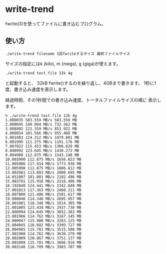 # write-trend

fwrite(3)を使ってファイルに書き込むプログラム。

## 使い方

```
./write-trend filename 1回fwriteするサイズ 最終ファイルサイズ
```

サイズの指定にはk (kilo), m (mega), g (giga)が使えます。

```
./write-trend test.file 32k 4g
```
と起動すると、
32kB fwrite()するのを繰り返し、4GBまで書きます。
1秒に1度、書き込み速度を表示します。

経過時間、その1秒間での書き込み速度、トータルファイルサイズの順に
表示します。

```
% ./write-trend test.file 12k 4g
1.000035 583.559 MB/s 583.559 MB
2.000045 149.004 MB/s 732.562 MB
3.008992 121.359 MB/s 853.922 MB
4.000054 101.566 MB/s 955.488 MB
5.001983 124.312 MB/s 1079.801 MB
6.001995 111.375 MB/s 1191.176 MB
7.007022 115.453 MB/s 1306.629 MB
8.000992 123.645 MB/s 1430.273 MB
9.004989 112.875 MB/s 1543.148 MB
10.003990 112.875 MB/s 1656.023 MB
11.005986 117.914 MB/s 1773.938 MB
12.005990 112.875 MB/s 1886.812 MB
13.002981 113.883 MB/s 2000.695 MB
14.051807 101.801 MB/s 2102.496 MB
15.083791 115.910 MB/s 2218.406 MB
16.192840 124.441 MB/s 2342.848 MB
17.001013 117.363 MB/s 2460.211 MB
18.007000 121.406 MB/s 2581.617 MB
19.000046 114.340 MB/s 2695.957 MB
20.001001 118.348 MB/s 2814.305 MB
21.001005 123.434 MB/s 2937.738 MB
22.000994 114.645 MB/s 3052.383 MB
23.001986 114.762 MB/s 3167.145 MB
24.000047 115.980 MB/s 3283.125 MB
25.004045 116.602 MB/s 3399.727 MB
26.004985 115.781 MB/s 3515.508 MB
27.001980 114.762 MB/s 3630.270 MB
28.002009 120.867 MB/s 3751.137 MB
29.001008 115.781 MB/s 3866.918 MB
30.003146 116.789 MB/s 3983.707 MB
```

